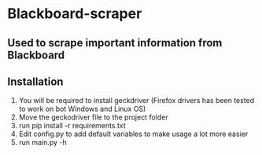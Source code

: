 # Blackboard-scraper

## Used to scrape important information from Blackboard

## Installation

1) You will be required to install geckdriver (Firefox drivers has been tested to work on bot Windows and Linux OS)
2) Move the geckodriver file to the project folder 
3) run pip install -r requirements.txt
3) Edit config.py to add default variables to make usage a lot more easier
4) run main.py -h


